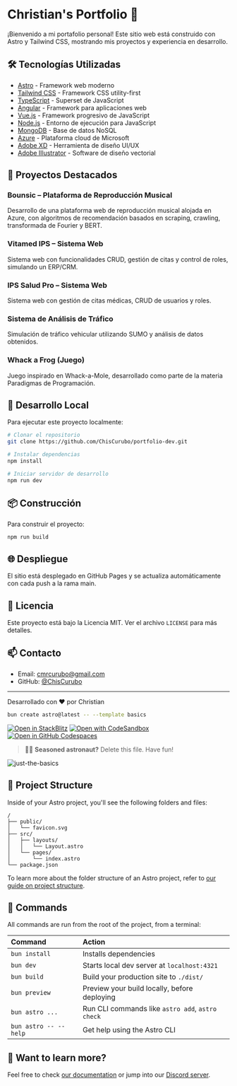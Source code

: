 # Christian's Portfolio 🚀

¡Bienvenido a mi portafolio personal! Este sitio web está construido con Astro y Tailwind CSS, mostrando mis proyectos y experiencia en desarrollo.

## 🛠️ Tecnologías Utilizadas

- [Astro](https://astro.build) - Framework web moderno
- [Tailwind CSS](https://tailwindcss.com) - Framework CSS utility-first
- [TypeScript](https://www.typescriptlang.org) - Superset de JavaScript
- [Angular](https://angular.io) - Framework para aplicaciones web
- [Vue.js](https://vuejs.org) - Framework progresivo de JavaScript
- [Node.js](https://nodejs.org) - Entorno de ejecución para JavaScript
- [MongoDB](https://www.mongodb.com) - Base de datos NoSQL
- [Azure](https://azure.microsoft.com) - Plataforma cloud de Microsoft
- [Adobe XD](https://www.adobe.com/products/xd.html) - Herramienta de diseño UI/UX
- [Adobe Illustrator](https://www.adobe.com/products/illustrator.html) - Software de diseño vectorial

## 🎯 Proyectos Destacados

### Bounsic – Plataforma de Reproducción Musical
Desarrollo de una plataforma web de reproducción musical alojada en Azure, con algoritmos de recomendación basados en scraping, crawling, transformada de Fourier y BERT.

### Vitamed IPS – Sistema Web
Sistema web con funcionalidades CRUD, gestión de citas y control de roles, simulando un ERP/CRM.

### IPS Salud Pro – Sistema Web
Sistema web con gestión de citas médicas, CRUD de usuarios y roles.

### Sistema de Análisis de Tráfico
Simulación de tráfico vehicular utilizando SUMO y análisis de datos obtenidos.

### Whack a Frog (Juego)
Juego inspirado en Whack-a-Mole, desarrollado como parte de la materia Paradigmas de Programación.

## 🚀 Desarrollo Local

Para ejecutar este proyecto localmente:

```bash
# Clonar el repositorio
git clone https://github.com/ChisCurubo/portfolio-dev.git

# Instalar dependencias
npm install

# Iniciar servidor de desarrollo
npm run dev
```

## 📦 Construcción

Para construir el proyecto:

```bash
npm run build
```

## 🌐 Despliegue

El sitio está desplegado en GitHub Pages y se actualiza automáticamente con cada push a la rama main.

## 📝 Licencia

Este proyecto está bajo la Licencia MIT. Ver el archivo `LICENSE` para más detalles.

## 📫 Contacto

- Email: [cmrcurubo@gmail.com](mailto:cmrcurubo@gmail.com)
- GitHub: [@ChisCurubo](https://github.com/ChisCurubo)

---

Desarrollado con ❤️ por Christian

```sh
bun create astro@latest -- --template basics
```

[![Open in StackBlitz](https://developer.stackblitz.com/img/open_in_stackblitz.svg)](https://stackblitz.com/github/withastro/astro/tree/latest/examples/basics)
[![Open with CodeSandbox](https://assets.codesandbox.io/github/button-edit-lime.svg)](https://codesandbox.io/p/sandbox/github/withastro/astro/tree/latest/examples/basics)
[![Open in GitHub Codespaces](https://github.com/codespaces/badge.svg)](https://codespaces.new/withastro/astro?devcontainer_path=.devcontainer/basics/devcontainer.json)

> 🧑‍🚀 **Seasoned astronaut?** Delete this file. Have fun!

![just-the-basics](https://github.com/withastro/astro/assets/2244813/a0a5533c-a856-4198-8470-2d67b1d7c554)

## 🚀 Project Structure

Inside of your Astro project, you'll see the following folders and files:

```text
/
├── public/
│   └── favicon.svg
├── src/
│   ├── layouts/
│   │   └── Layout.astro
│   └── pages/
│       └── index.astro
└── package.json
```

To learn more about the folder structure of an Astro project, refer to [our guide on project structure](https://docs.astro.build/en/basics/project-structure/).

## 🧞 Commands

All commands are run from the root of the project, from a terminal:

| Command                   | Action                                           |
| :------------------------ | :----------------------------------------------- |
| `bun install`             | Installs dependencies                            |
| `bun dev`             | Starts local dev server at `localhost:4321`      |
| `bun build`           | Build your production site to `./dist/`          |
| `bun preview`         | Preview your build locally, before deploying     |
| `bun astro ...`       | Run CLI commands like `astro add`, `astro check` |
| `bun astro -- --help` | Get help using the Astro CLI                     |

## 👀 Want to learn more?

Feel free to check [our documentation](https://docs.astro.build) or jump into our [Discord server](https://astro.build/chat).
